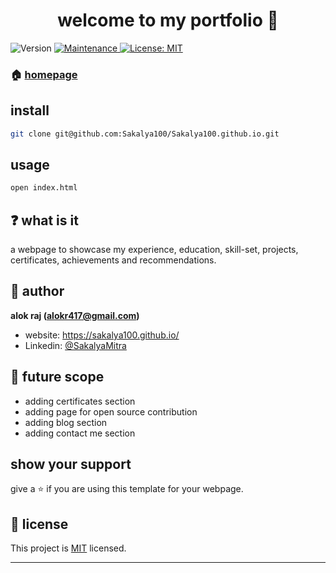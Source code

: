 <h1 align="center">welcome to my portfolio 👋</h1>
<p>
  <img alt="Version" src="https://img.shields.io/badge/version-3.1.0-blue.svg?cacheSeconds=2592000" />
  <a href="https://github.com/open-devs/fastify-typescript-generator/graphs/commit-activity" target="_blank">
    <img alt="Maintenance" src="https://img.shields.io/badge/Maintained-yes-blue.svg" />
  </a>
  <a href="https://github.com/open-devs/fastify-typescript-generator/blob/master/LICENSE" target="_blank">
    <img alt="License: MIT" src="https://img.shields.io/github/license/open-devs/fastify-typescript-generator" />
  </a>
</p>

### 🏠 [homepage]()

## install

```sh
git clone git@github.com:Sakalya100/Sakalya100.github.io.git
```

## usage

```sh
open index.html
```

## ❓ what is it

a webpage to showcase my experience, education, skill-set, projects, certificates, achievements and recommendations.

## 👤 author

**alok raj (alokr417@gmail.com)**

- website: https://sakalya100.github.io/
- Linkedin: [@SakalyaMitra](https://linkedin.com/in/Sakalya100)

## 🚀 future scope

- adding certificates section
- adding page for open source contribution
- adding blog section
- adding contact me section

## show your support

give a ⭐️ if you are using this template for your webpage.

## 📝 license

This project is [MIT](https://github.com/Sakalya100/Sakalya100.github.io/blob/main/LICENSE) licensed.

---
